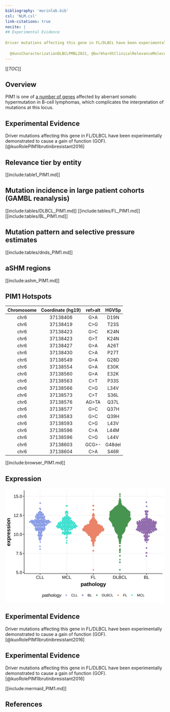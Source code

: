 ```yaml
---
bibliography: 'morinlab.bib'
csl: 'NLM.csl'
link-citations: true
nocite: |
## Experimental Evidence

Driver mutations affecting this gene in FL/DLBCL have been experimentally demonstrated to cause a gain of function (GOF).[@kuoRolePIM1Ibrutinibresistant2016]

  @dunsCharacterizationDLBCLPMBL2021, @burkhardtClinicalRelevanceMolecular2022, @pasqualucciHypermutationMultipleProtooncogenes2001
---
```

[[_TOC_]]

## Overview
PIM1 is one of [a number of genes](https://github.com/morinlab/LLMPP/wiki/ashm) affected by aberrant somatic hypermutation in B-cell lymphomas, which complicates the interpretation of mutations at this locus.


## Experimental Evidence

Driver mutations affecting this gene in FL/DLBCL have been experimentally demonstrated to cause a gain of function (GOF).[@kuoRolePIM1Ibrutinibresistant2016]

## Relevance tier by entity

[[include:table1_PIM1.md]]

## Mutation incidence in large patient cohorts (GAMBL reanalysis)

[[include:tables/DLBCL_PIM1.md]]
[[include:tables/FL_PIM1.md]]
[[include:tables/BL_PIM1.md]]

## Mutation pattern and selective pressure estimates

[[include:tables/dnds_PIM1.md]]

## aSHM regions

[[include:ashm_PIM1.md]]

## PIM1 Hotspots

| Chromosome |Coordinate (hg19) | ref>alt | HGVSp | 
 | :---:| :---: | :--: | :---: |
| chr6 | 37138406 | G>A | D19N |
| chr6 | 37138419 | C>G | T23S |
| chr6 | 37138423 | G>C | K24N |
| chr6 | 37138423 | G>T | K24N |
| chr6 | 37138427 | G>A | A26T |
| chr6 | 37138430 | C>A | P27T |
| chr6 | 37138549 | G>A | G28D |
| chr6 | 37138554 | G>A | E30K |
| chr6 | 37138560 | G>A | E32K |
| chr6 | 37138563 | C>T | P33S |
| chr6 | 37138566 | C>G | L34V |
| chr6 | 37138573 | C>T | S36L |
| chr6 | 37138576 | AG>TA | Q37L |
| chr6 | 37138577 | G>C | Q37H |
| chr6 | 37138583 | G>C | Q39H |
| chr6 | 37138593 | C>G | L43V |
| chr6 | 37138596 | C>A | L44M |
| chr6 | 37138596 | C>G | L44V |
| chr6 | 37138603 | GCG>- | G48del |
| chr6 | 37138604 | C>A | S46R |

[[include:browser_PIM1.md]]

## Expression
![](images/gene_expression/PIM1_by_pathology.svg)
<!-- ORIGIN: pasqualucciHypermutationMultipleProtooncogenes2001a -->
## Experimental Evidence

Driver mutations affecting this gene in FL/DLBCL have been experimentally demonstrated to cause a gain of function (GOF).[@kuoRolePIM1Ibrutinibresistant2016]

<!-- BL: burkhardtClinicalRelevanceMolecular2022b -->
## Experimental Evidence

Driver mutations affecting this gene in FL/DLBCL have been experimentally demonstrated to cause a gain of function (GOF).[@kuoRolePIM1Ibrutinibresistant2016]

<!-- BL: burkhardtClinicalRelevanceMolecular2022b -->
<!-- DLBCL: pasqualucciHypermutationMultipleProtooncogenes2001a -->

[[include:mermaid_PIM1.md]]

## References

<!-- PMBL: dunsCharacterizationDLBCLPMBL2021b -->
